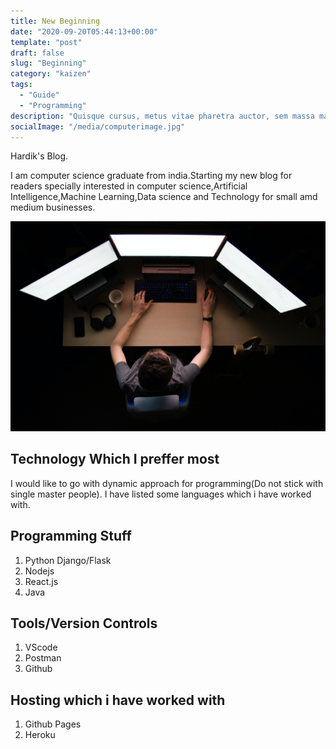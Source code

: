 ```yaml
---
title: New Beginning
date: "2020-09-20T05:44:13+00:00"
template: "post"
draft: false
slug: "Beginning"
category: "kaizen"
tags:
  - "Guide"
  - "Programming"
description: "Quisque cursus, metus vitae pharetra auctor, sem massa mattis sem, at interdum magna augue eget diam. Vestibulum ante ipsum primis in faucibus orci luctus et ultrices posuere cubilia Curae; Morbi lacinia molestie dui. Praesent blandit dolor. Sed non quam. In vel mi sit amet augue congue elementum."
socialImage: "/media/computerimage.jpg"
---
```


Hardik's Blog.

I am computer science graduate from india.Starting my new blog for readers specially interested in computer science,Artificial Intelligence,Machine Learning,Data science and Technology for small amd medium businesses.

![ideal computer setup](/media/computerimage.jpg)

## Technology Which I preffer most

I would like to go with dynamic approach for programming(Do not stick with single master people).
I have listed some languages which i have worked with.

## Programming Stuff

1. Python Django/Flask
2. Nodejs
3. React.js
4. Java

## Tools/Version Controls

1. VScode
2. Postman
3. Github

## Hosting which i have worked with

1. Github Pages
2. Heroku
